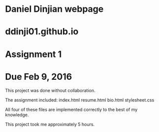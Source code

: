 # Daniel Dinjian webpage
# ddinji01.github.io
# Assignment 1
# Due Feb 9, 2016

This project was done without collaboration.

The assignment included:
index.html
resume.html
bio.html
stylesheet.css

All four of these files are implemented correctly to the best of my knowledge.

This project took me approximately 5 hours.